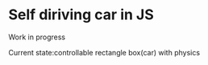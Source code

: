# Self diriving car in JS

Work in progress

Current state:controllable rectangle box(car) with physics
